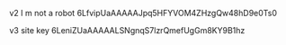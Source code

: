 v2 I m not a robot
6LfvipUaAAAAAJpq5HFYVOM4ZHzgQw48hD9e0Ts0

v3
site key 6LeniZUaAAAAALSNgnqS7lzrQmefUgGm8KY9B1hz